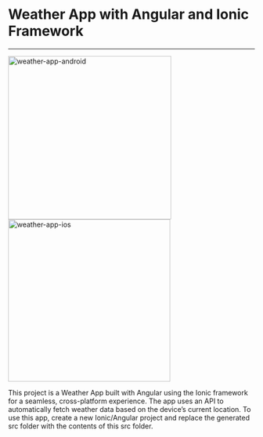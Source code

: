 <h1>Weather App with Angular and Ionic Framework</h1>

<hr>

<img width="333" alt="weather-app-android" src="https://github.com/user-attachments/assets/470af461-6f70-4635-9205-778a4f36489a">
<img width="331" alt="weather-app-ios" src="https://github.com/user-attachments/assets/2687e52a-225f-45ab-869c-55d8f82f7654">

<br>

<p>This project is a Weather App built with Angular using the Ionic framework for a seamless, cross-platform experience. The app uses an API to automatically fetch weather data based on the device’s current location. To use this app, create a new Ionic/Angular project and replace the generated src folder with the contents of this src folder.</p>
